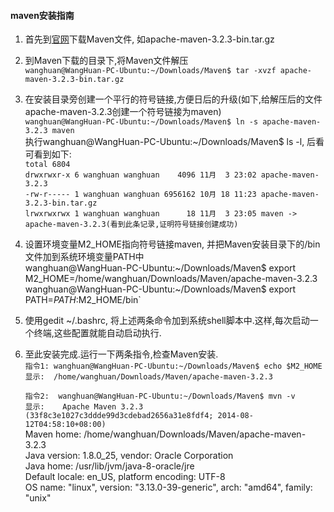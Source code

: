 #### maven安装指南

1. 首先到[官网](http://maven.apache.org/download.cgi)下载Maven文件, 如apache-maven-3.2.3-bin.tar.gz
2. 到Maven下载的目录下,将Maven文件解压  
	`wanghuan@WangHuan-PC-Ubuntu:~/Downloads/Maven$ tar -xvzf apache-maven-3.2.3-bin.tar.gz`  
3. 在安装目录旁创建一个平行的符号链接,方便日后的升级(如下,给解压后的文件apache-maven-3.2.3创建一个符号链接为maven)  
	`wanghuan@WangHuan-PC-Ubuntu:~/Downloads/Maven$ ln -s apache-maven-3.2.3 maven`  
	执行wanghuan@WangHuan-PC-Ubuntu:~/Downloads/Maven$ ls -l, 后看可看到如下:  
		`total 6804`  
		`drwxrwxr-x 6 wanghuan wanghuan    4096 11月  3 23:02 apache-maven-3.2.3`  
		`-rw-r----- 1 wanghuan wanghuan 6956162 10月 18 11:23 apache-maven-3.2.3-bin.tar.gz`  
		`lrwxrwxrwx 1 wanghuan wanghuan      18 11月  3 23:05 maven -> apache-maven-3.2.3(看到此条记录,证明符号链接创建成功)`
4. 设置环境变量M2_HOME指向符号链接maven, 并把Maven安装目录下的/bin文件加到系统环境变量PATH中  
	wanghuan@WangHuan-PC-Ubuntu:~/Downloads/Maven$ export M2_HOME=/home/wanghuan/Downloads/Maven/apache-maven-3.2.3`
	`wanghuan@WangHuan-PC-Ubuntu:~/Downloads/Maven$ export PATH=$PATH:$M2_HOME/bin`  
5. 使用gedit ~/.bashrc, 将上述两条命令加到系统shell脚本中.这样,每次启动一个终端,这些配置就能自动启动执行.  
6. 至此安装完成.运行一下两条指令,检查Maven安装.  
	`指令1: wanghuan@WangHuan-PC-Ubuntu:~/Downloads/Maven$ echo $M2_HOME`
	`显示:  /home/wanghuan/Downloads/Maven/apache-maven-3.2.3`  

	`指令2:  wanghuan@WangHuan-PC-Ubuntu:~/Downloads/Maven$ mvn -v`  
	`显示:	Apache Maven 3.2.3 (33f8c3e1027c3ddde99d3cdebad2656a31e8fdf4; 2014-08-12T04:58:10+08:00)`  
		Maven home: /home/wanghuan/Downloads/Maven/apache-maven-3.2.3  
		Java version: 1.8.0_25, vendor: Oracle Corporation  
		Java home: /usr/lib/jvm/java-8-oracle/jre  
		Default locale: en_US, platform encoding: UTF-8  
		OS name: "linux", version: "3.13.0-39-generic", arch: "amd64", family: "unix"  
